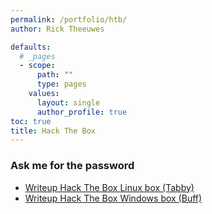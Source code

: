 ```yaml
---
permalink: /portfolio/htb/
author: Rick Theeuwes

defaults:
  # _pages
  - scope:
      path: ""
      type: pages
    values:
      layout: single
      author_profile: true
toc: true
title: Hack The Box
---
```


### Ask me for the password

- [Writeup Hack The Box Linux box (Tabby)](assets/htb_tabby.zip)
- [Writeup Hack The Box Windows box (Buff)](assets/htb_windows.zip)